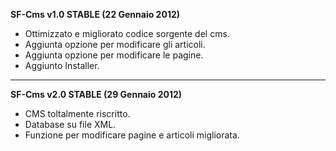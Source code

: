 **SF-Cms v1.0 STABLE (22 Gennaio 2012)**

- Ottimizzato e migliorato codice sorgente del cms.
- Aggiunta opzione per modificare gli articoli.
- Aggiunta opzione per modificare le pagine.
- Aggiunto Installer.

----------

**SF-Cms v2.0 STABLE (29 Gennaio 2012)**

- CMS toltalmente riscritto.
- Database su file XML.
- Funzione per modificare pagine e articoli migliorata.
